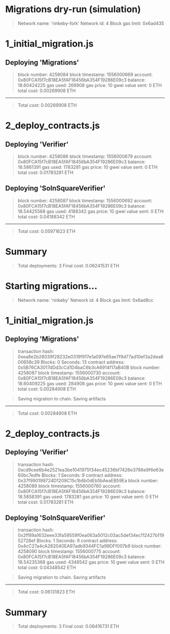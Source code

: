 Migrations dry-run (simulation)
===============================
> Network name:    'rinkeby-fork'
> Network id:      4
> Block gas limit: 0x6ad435


1_initial_migration.js
======================

   Deploying 'Migrations'
   ----------------------
   > block number:        4258084
   > block timestamp:     1556000669
   > account:             0x80FCA15f7cB18EA5fAF18456bA354F19286E09c3
   > balance:             18.60424225
   > gas used:            269908
   > gas price:           10 gwei
   > value sent:          0 ETH
   > total cost:          0.00269908 ETH

   -------------------------------------
   > Total cost:          0.00269908 ETH


2_deploy_contracts.js
=====================

   Deploying 'Verifier'
   --------------------
   > block number:        4258086
   > block timestamp:     1556000679
   > account:             0x80FCA15f7cB18EA5fAF18456bA354F19286E09c3
   > balance:             18.5861391
   > gas used:            1783281
   > gas price:           10 gwei
   > value sent:          0 ETH
   > total cost:          0.01783281 ETH


   Deploying 'SolnSquareVerifier'
   ------------------------------
   > block number:        4258087
   > block timestamp:     1556000692
   > account:             0x80FCA15f7cB18EA5fAF18456bA354F19286E09c3
   > balance:             18.54425568
   > gas used:            4188342
   > gas price:           10 gwei
   > value sent:          0 ETH
   > total cost:          0.04188342 ETH

   -------------------------------------
   > Total cost:          0.05971623 ETH


Summary
=======
> Total deployments:   3
> Final cost:          0.06241531 ETH


Starting migrations...
======================
> Network name:    'rinkeby'
> Network id:      4
> Block gas limit: 0x6ad8cc


1_initial_migration.js
======================

   Deploying 'Migrations'
   ----------------------
   > transaction hash:    0xea8e2b28039f28232e0319f917e1a097e65ae7f9d77ad10ef3a2dea600658c39
   > Blocks: 0            Seconds: 13
   > contract address:    0x5B76CA3017dDd3cCd1D4baC6b3cA6914f17aB40B
   > block number:        4258087
   > block timestamp:     1556000730
   > account:             0x80FCA15f7cB18EA5fAF18456bA354F19286E09c3
   > balance:             18.60409225
   > gas used:            284908
   > gas price:           10 gwei
   > value sent:          0 ETH
   > total cost:          0.00284908 ETH


   > Saving migration to chain.
   > Saving artifacts
   -------------------------------------
   > Total cost:          0.00284908 ETH


2_deploy_contracts.js
=====================

   Deploying 'Verifier'
   --------------------
   > transaction hash:    0xcd9cee6b4e2521ea3be1041975f34ec45236bf7426e3786e9f6e63e60bc7edfe
   > Blocks: 1            Seconds: 9
   > contract address:    0x37f990199724D1209C15c1b6b0dEb5bAeaEB59Ea
   > block number:        4258089
   > block timestamp:     1556000760
   > account:             0x80FCA15f7cB18EA5fAF18456bA354F19286E09c3
   > balance:             18.5858391
   > gas used:            1783281
   > gas price:           10 gwei
   > value sent:          0 ETH
   > total cost:          0.01783281 ETH


   Deploying 'SolnSquareVerifier'
   ------------------------------
   > transaction hash:    0x2ff89a1632eee33fa59559f0ea063a5012c03ac5def34ec112427b11952728ef
   > Blocks: 1            Seconds: 9
   > contract address:    0x4cC27a4cA282040EA97adb9344FC1a99DFf007b9
   > block number:        4258090
   > block timestamp:     1556000775
   > account:             0x80FCA15f7cB18EA5fAF18456bA354F19286E09c3
   > balance:             18.54235368
   > gas used:            4348542
   > gas price:           10 gwei
   > value sent:          0 ETH
   > total cost:          0.04348542 ETH


   > Saving migration to chain.
   > Saving artifacts
   -------------------------------------
   > Total cost:          0.06131823 ETH


Summary
=======
> Total deployments:   3
> Final cost:          0.06416731 ETH
